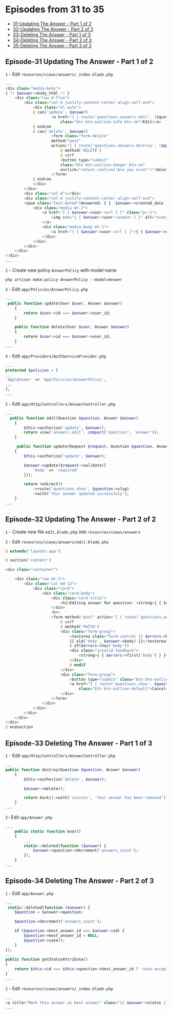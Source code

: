 # Episodes from 31 to 35

- [31-Updating The Answer - Part 1 of 2](#section-1)
- [32-Updating The Answer - Part 2 of 2](#section-2)
- [33-Deleting The Answer - Part 1 of 3](#section-3)
- [34-Deleting The Answer - Part 2 of 3](#section-4)
- [35-Deleting The Answer - Part 3 of 3](#section-5)

<a name="section-1"></a>

## Episode-31 Updating The Answer - Part 1 of 2

`1` - Edit `resources/views/answers/_index.blade.php`

```php
...
<div class="media-body">
{ !! $answer->body_html !! }
    <div class="row d-flex">
        <div class="col-4 justify-content-center align-self-end">
            <div class="ml-auto">
            @ can('update', $answer)
                    <a href="{ { route('questions.answers.edit', [$question->id, $answer->id]) } }"
                        class="btn btn-outline-info btn-sm">Edit</a>
            @ endcan
            @ can('delete', $answer)
                    <form class="form-delete"
                    method="post"
                    action="{ { route('questions.answers.destroy', [$question->id, $answer->id]) } }">
                        @ method('DELETE')
                        @ csrf
                        <button type="submit"
                        class="btn btn-outline-danger btn-sm"
                        onclick="return confirm('Are you sure?')">Delete</button>
                    </form>
            @ endcan
            </div>
        </div> 
        <div class="col-4"></div>
        <div class="col-4 justify-content-center align-self-end">
        <span class="text-muted">Answered: { {  $answer->created_date } }</span>
            <div class="media mt-2">
                <a href="{ { $answer->user->url } }" class="pr-2">
                    <img src="{ { $answer->user->avatar } }" alt="avatar">
                </a>
                <div class="media-body mt-1">
                    <a href="{ { $answer->user->url } }">{ { $answer->user->name } }</a>
                </div>
            </div>
        </div>
    </div>
</div>
...
```

`2` - Create new policy `AnswerPolicy` with model name

```command
php artisan make:policy AnswerPolicy --model=Answer
```

`3` - Edit `app/Policies/AnswerPolicy.php`

```php
...
 public function update(User $user, Answer $answer)
    {
        return $user->id === $answer->user_id;
    }

    public function delete(User $user, Answer $answer)
    {
        return $user->id === $answer->user_id;
    }
...
```

`4` - Edit `app/Providers/AuthServiceProvider.php`

```php
...
protected $policies = [
...
'App\Answer' => 'App\Policies\AnswerPolicy',
...
];
...
```

`5` - Edit `app/Http/Controllers/AnswerController.php`

```php
...
  public function edit(Question $question, Answer $answer)
    {
        $this->authorize('update', $answer);
        return view('answers.edit', compact('question', 'answer'));
    }

     public function update(Request $request, Question $question, Answer $answer)
    {
        $this->authorize('update', $answer);

        $answer->update($request->validate([
            'body' => 'required'
        ]));

        return redirect()
            ->route('questions.show', $question->slug)
            ->with('Your answer updated successfuly');
    }
...
```

<a name="section-2"></a>

## Episode-32 Updating The Answer - Part 2 of 2

`1` - Create new file `edit,blade,php` into `resources/views/answers`

`2` - Edit `resources/views/answers/edit.blade.php`

```php
@ extends('layouts.app')

@ section('content')

<div class="container">

    <div class="row mt-3">
        <div class="col-md-12">
            <div class="card">
                <div class="card-body">
                    <div class="card-title">
                        <h1>Editing answer for question: <strong>{ { $question->title } }</strong></h1>
                    </div>
                    <hr>
                    <form method="post" action="{ { route('questions.answers.update', [$question->id, $answer->id]) } }">
                        @ csrf
                        @ method('PATCH')
                        <div class="form-group">
                            <textarea class="form-control {{ $errors->has('body') ? 'is-invalid' : '' }}" name="body" rows="7">
                            {{ old('body', $answer->body) }}</textarea>
                            @ if($errors->has('body'))
                            <div class="invalid-feedback">
                                <strong>{ { $errors->first('body') } }</strong>
                            </div>
                            @ endif
                        </div>
                        <div class="form-group">
                            <button type="submit" class="btn btn-outline-primary">Update</button>
                            <a href="{ { route('questions.show', $question->slug) } }"
                                class="btn btn-outline-default">Cancel</a>
                        </div>
                    </form>
                </div>
            </div>
        </div>
    </div>
</div>
@ endsection
```

<a name="section-3"></a>

## Episode-33 Deleting The Answer - Part 1 of 3

`1` - Edit `app/Http/Controllers/AnswerController.php`

```php
...
public function destroy(Question $question, Answer $answer)
    {
        $this->authorize('delete', $answer);

        $answer->delete();

        return back()->with('success', 'Your answer has been removed');
    }
...
```

`2`- Edit `app/Answer.php`

```php
...
    public static function boot()
    {
        ...
        static::deleted(function ($answer) {
            $answer->question->decrement('answers_count');
        });
    }
...
```

<a name="section-4"></a>

## Episode-34 Deleting The Answer - Part 2 of 3

`1` - Edit `app/Answer.php`

```php
...
 static::deleted(function ($answer) {
    $question = $answer->question;

    $question->decrement('answers_count');

    if ($question->best_answer_id === $answer->id) {
        $question->best_answer_id = NULL;
        $question->save();
    }
});
...
public function getStatusAttribute()
{
    return $this->id === $this->question->best_answer_id ? 'vote-accepted' : 'vote-accept';
}
...
```

`2` - Edit `resources/views/answers/_index.blade.php`

```php
...
<a title="Mark this answer as best answer" class="{{ $answer->status }} mt-2">
...
```